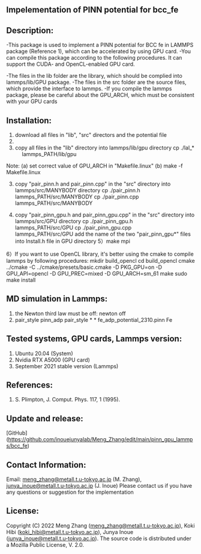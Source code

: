 ## Impelementation of PINN potential for bcc_fe

## Description:
-This package is used to implement a PINN potential for BCC fe in LAMMPS package (Reference 1), which can be accelerated by using GPU card.
-You can compile this package according to the following procedures. It can support the CUDA- and OpenCL-enabled GPU card.

-The files in the lib folder are the library, which should be complied into lammps/lib/GPU package.
-The files in the src folder are the source files, which provide the interface to lammps.
-If you compile the lammps package, please be careful about the GPU_ARCH, which must be consistent with your GPU cards

## Installation:
1) download all files in "lib", "src" directors and the potential file
2) 
3) copy all files in the "lib" directory into lammps/lib/gpu directory
   cp ./lal_*   lammps_PATH/lib/gpu

  Note:
  (a) set correct value of GPU_ARCH in "Makefile.linux"
  (b) make -f Makefile.linux
  
3) copy "pair_pinn.h and pair_pinn.cpp" in the "src" directory into lammps/src/MANYBODY directory
  cp ./pair_pinn.h     lammps_PATH/src/MANYBODY
  cp ./pair_pinn.cpp   lammps_PATH/src/MANYBODY
  
4) copy "pair_pinn_gpu.h and pair_pinn_gpu.cpp" in the "src" directory into lammps/src/GPU directory
   cp ./pair_pinn_gpu.h     lammps_PATH/src/GPU
   cp ./pair_pinn_gpu.cpp   lammps_PATH/src/GPU
   add the name of the two "pair_pinn_gpu*" files into Install.h file in GPU directory
5）make mpi

6）If you want to use OpenCL library, it's better using the cmake to compile lammps by following procedures:
   mkdir build_opencl
   cd build_opencl
   cmake ../cmake -C ../cmake/presets/basic.cmake -D PKG_GPU=on -D GPU_API=opencl -D GPU_PREC=mixed -D GPU_ARCH=sm_61
   make
   sudo make install

## MD simulation in Lammps:
1) the Newton third law must be off:
   newton off
2) pair_style pinn_adp
   pair_style * * fe_adp_potential_2310.pinn Fe
   
## Tested systems, GPU cards, Lammps version:
1) Ubuntu 20.04 (System)
2) Nvidia RTX A5000 (GPU card)
3) September 2021 stable version (Lammps)

## References:
1) S. Plimpton, J. Comput. Phys. 117, 1 (1995).

## Update and release:
[GitHub] (https://github.com/inouejunyalab/Meng_Zhang/edit/main/pinn_gpu_lammps/bcc_fe)

## Contact Information:
Email: meng_zhang@metall.t.u-tokyo.ac.jp (M. Zhang), junya_inoue@metall.t.u-tokyo.ac.jp (J. Inoue) Please contact us if you have any questions or suggestion for the implementation

## License:
Copyright (C) 2022 Meng Zhang (meng_zhang@metall.t.u-tokyo.ac.jp), Koki Hibi (koki_hibi@metall.t.u-tokyo.ac.jp), Junya Inoue (junya_inoue@metall.t.u-tokyo.ac.jp). The source code is distributed under a Mozilla Public License, V. 2.0.
